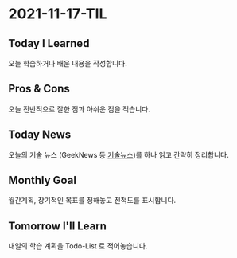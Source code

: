 # 2021-11-17-TIL

## Today I Learned

오늘 학습하거나 배운 내용을 작성합니다.

## Pros & Cons

오늘 전반적으로 잘한 점과 아쉬운 점을 적습니다.

## Today News

오늘의 기술 뉴스 (GeekNews 등 [기술뉴스](https://ohahohah.com/subscribe-dev-newsletter/))를 하나 읽고 간략히 정리합니다.

## Monthly Goal

월간계획, 장기적인 목표를 정해놓고 진척도를 표시합니다.

## Tomorrow I'll Learn

내일의 학습 계획을 Todo-List 로 적어놓습니다.